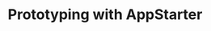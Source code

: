---
title: Prototyping with AppStarter
"excerpt": Whenever a new tool or framework comes up, I want to get my hands on it.
medium: Medium
image: /img/blog/appstarter.png
weblink: https://medium.com/@presskind/a-first-look-at-prototyping-with-appstarter-cc09ea7f6454
---